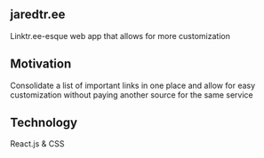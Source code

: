 ## jaredtr.ee
Linktr.ee-esque web app that allows for more customization

## Motivation
Consolidate a list of important links in one place and allow for easy customization without paying another source for the same service

## Technology
React.js & CSS
